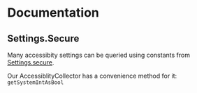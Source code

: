 # Documentation

## Settings.Secure
Many accessibity settings can be queried using constants from [Settings.secure](https://developer.android.com/reference/android/provider/Settings.Secure).

Our AccessiblityCollector has a convenience method for it: `getSystemIntAsBool`
